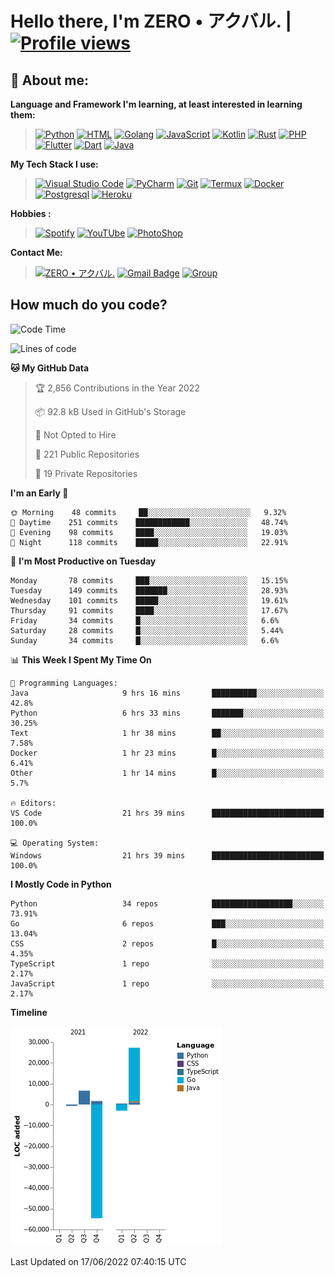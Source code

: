 # **Hello there**, I'm ZERO • アクバル. | [![Profile views](https://gpvc.arturio.dev/Ryomen-Sukuna)](https://github.com/Ryomen-Sukuna)

## 👦 **About me**:

**Language and Framework I'm learning, at least interested in learning them:**

> [![Python](https://badges.aleen42.com/src/python.svg)](https://python.org)
> [![HTML](https://img.shields.io/badge/-HTML-%232c3e50?style=flat&logo=php)](https://whatwg.org)
> [![Golang](https://badges.aleen42.com/src/golang.svg)](https://golang.org)
> [![JavaScript](https://badges.aleen42.com/src/javascript.svg)](https://nodejs.org)
> [![Kotlin](https://badges.aleen42.com/src/kotlin.svg)](https://kotlinlang.org)
> [![Rust](https://img.shields.io/badge/-rust-%232c3e50?style=flat&logo=rust)](https://rust-lang.org)
> [![PHP](https://img.shields.io/badge/-php-%232c3e50?style=flat&logo=php)](https://www.php.net)
> [![Flutter](https://img.shields.io/badge/-flutter-%232c3e50?style=flat&logo=flutter)](https://flutter.dev)
> [![Dart](https://img.shields.io/badge/-dart-%232c3e50?style=flat&logo=dart)](https://dart.dev)
> [![Java](https://badges.aleen42.com/src/java.svg)](https://www.java.com/en)

**My Tech Stack I use:**

> [![Visual Studio Code](https://badges.aleen42.com/src/visual_studio_code.svg)](https://code.visualstudio.com)
> [![PyCharm](https://img.shields.io/badge/-pycharm-%23007ACC?style=flat&logo=pycharm&logoColor=black&color=black&labelColor=green)](https://www.jetbrains.com/pycharm)
> [![Git](https://img.shields.io/badge/-Git-%23F05032?style=flat&logo=git&logoColor=%23ffffff)](https://git-scm.com)
> [![Termux](https://img.shields.io/badge/-Termux-%232c3e50?style=flat&logo=typescript)](https://termux.com)
> [![Docker](https://badges.aleen42.com/src/docker.svg)](https://www.docker.com/)
> [![Postgresql](https://img.shields.io/badge/-Postgresql-%232c3e50?style=flat&logo=postgresql)](https://postgresql.org)
> [![Heroku](https://img.shields.io/badge/-Heroku-purple?style=flat&logo=heroku)](https://heroku.com)

**Hobbies :**

> [![Spotify](https://badges.aleen42.com/src/spotify.svg)](https://spotify.com)
> [![YouTUbe](https://badges.aleen42.com/src/youtube.svg)](https://spotify.com)
> [![PhotoShop](https://badges.aleen42.com/src/photoshop.svg)](https://www.adobe.com/products/photoshop.html)

**Contact Me:**

> [![ZERO • アクバル.](https://badges.aleen42.com/src/telegram.svg)](https://t.me/Anomaliii)
> [![Gmail Badge](https://img.shields.io/badge/-ryomensukuna83@gmail.com-c14438?style=flat&logo=Gmail&logoColor=white)](https://ryomensukuna83@gmail.com)
> [![Group](https://img.shields.io/badge/dynamic/json?logo=telegram&label=%40RandomAnimeIndonesia&labelColor=282c34&suffix=+members&color=2CA5E0&query=%24.data.totalSubs&url=https%3A%2F%2Fapi.spencerwoo.com%2Fsubstats%2F%3Fsource%3Dtelegram%26queryKey%3DGrup_Anime_Random&longCache=true%22)](https://t.me/Grup_Anime_Random)
 

## **How much do you code?**

<!--START_SECTION:waka-->
![Code Time](http://img.shields.io/badge/Code%20Time-232%20hrs-blue)

![Lines of code](https://img.shields.io/badge/From%20Hello%20World%20I%27ve%20Written--22%20Thousand%20lines%20of%20code-blue)

**🐱 My GitHub Data** 

> 🏆 2,856 Contributions in the Year 2022
 > 
> 📦 92.8 kB Used in GitHub's Storage 
 > 
> 🚫 Not Opted to Hire
 > 
> 📜 221 Public Repositories 
 > 
> 🔑 19 Private Repositories  
 > 
**I'm an Early 🐤** 

```text
🌞 Morning    48 commits     ██░░░░░░░░░░░░░░░░░░░░░░░   9.32% 
🌆 Daytime    251 commits    ████████████░░░░░░░░░░░░░   48.74% 
🌃 Evening    98 commits     ████░░░░░░░░░░░░░░░░░░░░░   19.03% 
🌙 Night      118 commits    █████░░░░░░░░░░░░░░░░░░░░   22.91%

```
📅 **I'm Most Productive on Tuesday** 

```text
Monday       78 commits     ███░░░░░░░░░░░░░░░░░░░░░░   15.15% 
Tuesday      149 commits    ███████░░░░░░░░░░░░░░░░░░   28.93% 
Wednesday    101 commits    █████░░░░░░░░░░░░░░░░░░░░   19.61% 
Thursday     91 commits     ████░░░░░░░░░░░░░░░░░░░░░   17.67% 
Friday       34 commits     █░░░░░░░░░░░░░░░░░░░░░░░░   6.6% 
Saturday     28 commits     █░░░░░░░░░░░░░░░░░░░░░░░░   5.44% 
Sunday       34 commits     █░░░░░░░░░░░░░░░░░░░░░░░░   6.6%

```


📊 **This Week I Spent My Time On** 

```text
💬 Programming Languages: 
Java                     9 hrs 16 mins       ██████████░░░░░░░░░░░░░░░   42.8% 
Python                   6 hrs 33 mins       ███████░░░░░░░░░░░░░░░░░░   30.25% 
Text                     1 hr 38 mins        ██░░░░░░░░░░░░░░░░░░░░░░░   7.58% 
Docker                   1 hr 23 mins        █░░░░░░░░░░░░░░░░░░░░░░░░   6.41% 
Other                    1 hr 14 mins        █░░░░░░░░░░░░░░░░░░░░░░░░   5.7%

🔥 Editors: 
VS Code                  21 hrs 39 mins      █████████████████████████   100.0%

💻 Operating System: 
Windows                  21 hrs 39 mins      █████████████████████████   100.0%

```

**I Mostly Code in Python** 

```text
Python                   34 repos            ██████████████████░░░░░░░   73.91% 
Go                       6 repos             ███░░░░░░░░░░░░░░░░░░░░░░   13.04% 
CSS                      2 repos             █░░░░░░░░░░░░░░░░░░░░░░░░   4.35% 
TypeScript               1 repo              ░░░░░░░░░░░░░░░░░░░░░░░░░   2.17% 
JavaScript               1 repo              ░░░░░░░░░░░░░░░░░░░░░░░░░   2.17%

```


**Timeline**

![Chart not found](https://raw.githubusercontent.com/Ryomen-Sukuna/Ryomen-Sukuna/master/charts/bar_graph.png) 


 Last Updated on 17/06/2022 07:40:15 UTC
<!--END_SECTION:waka-->
